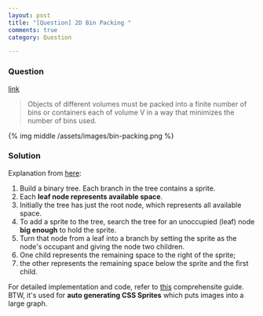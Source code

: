 ```yaml
---
layout: post
title: "[Question] 2D Bin Packing "
comments: true
category: Question

---
```


### Question 

[link](http://en.wikipedia.org/wiki/Bin_packing_problem)

> Objects of different volumes must be packed into a finite number of bins or containers each of volume V in a way that minimizes the number of bins used.

{% img middle /assets/images/bin-packing.png %}

### Solution

Explanation from [here](http://stackoverflow.com/a/8765049): 

1. Build a binary tree. Each branch in the tree contains a sprite. 
1. Each __leaf node represents available space__. 
1. Initially the tree has just the root node, which represents all available space. 
1. To add a sprite to the tree, search the tree for an unoccupied (leaf) node __big enough__ to hold the sprite. 
1. Turn that node from a leaf into a branch by setting the sprite as the node's occupant and giving the node two children. 
1. One child represents the remaining space to the right of the sprite; 
1. the other represents the remaining space below the sprite and the first child.

For detailed implementation and code, refer to [this](http://codeincomplete.com/posts/2011/5/7/bin_packing/) comprehensite guide. BTW, it's used for __auto generating CSS Sprites__ which puts images into a large graph. 
